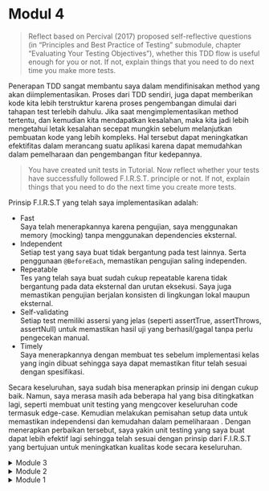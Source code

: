 # Modul 4

> Reflect based on Percival (2017) proposed self-reflective questions (in “Principles and Best Practice of Testing” submodule, chapter “Evaluating Your Testing Objectives”), whether this TDD flow is useful enough for you or not. If not, explain things that you need to do next time you make more tests.

Penerapan TDD sangat membantu saya dalam mendifinisakan method yang akan diimplementasikan. Proses dari TDD sendiri, juga dapat memberikan kode kita lebih terstruktur karena proses pengembangan dimulai dari tahapan test terlebih dahulu. Jika saat mengimplementasikan method tertentu, dan kemudian kita mendapatkan kesalahan, maka kita jadi lebih mengetahui letak kesalahan secepat mungkin sebelum melanjutkan pembuatan kode yang lebih kompleks. Hal tersebut dapat meningkatkan efektifitas dalam merancang suatu aplikasi karena dapat memudahkan dalam pemelharaan dan pengembangan fitur kedepannya.

> You have created unit tests in Tutorial. Now reflect whether your tests have successfully followed F.I.R.S.T. principle or not. If not, explain things that you need to do the next time you create more tests.

Prinsip F.I.R.S.T yang telah saya implementasikan adalah:
- Fast<br>
Saya telah menerapkannya karena pengujian, saya menggunakan memory (mocking) tanpa menggunakan dependencies eksternal.
- Independent<br>
Setiap test yang saya buat tidak bergantung pada test lainnya. Serta penggunaan `@BeforeEach`, memastikan pengujian saling independen.
- Repeatable<br>
Tes yang telah saya buat sudah cukup repeatable karena tidak bergantung pada data eksternal dan urutan eksekusi. Saya juga memastikan pengujian berjalan konsisten di lingkungan lokal maupun eksternal.
- Self-validating<br>
Setiap test memiliki assersi yang jelas (seperti assertTrue, assertThrows, assertNull) untuk memastikan hasil uji yang berhasil/gagal tanpa perlu pengecekan manual.
- Timely<br>
Saya menerapkannya dengan membuat tes sebelum implementasi kelas yang ingin dibuat sehingga saya dapat memastikan fitur telah sesuai dengan spesifikasi. 

Secara keseluruhan, saya sudah bisa menerapkan prinsip ini dengan cukup baik. Namun, saya merasa masih ada beberapa hal yang bisa ditingkatkan lagi, seperti membuat unit testing yang mengcover keseluruhan code termasuk edge-case. Kemudian melakukan pemisahan setup data untuk memastikan independensi dan kemudahan dalam pemeliharaan . Dengan menerapkan perbaikan tersebut, saya yakin unit testing yang saya buat dapat lebih efektif lagi sehingga telah sesuai dengan prinsip dari F.I.R.S.T yang bertujuan untuk meningkatkan kualitas kode secara keseluruhan.


<details>
<summary>Module 3</summary>

# Modul 3

1) SOLID Principle yang telah saya terapkan, yaitu:
   - Single Responsibility Principle (SRP)<br>
     Saya telah menggunakan prinsip ini dengan memisahkan `CarController` dengan `ProductController`. `ProductController` berfokus hanya untuk menghandle `Product` dan `CarController` berfokus hanya unutk menghandle `Car`
   - Open/Closed Principle (OCP)<br>
     Pada `CarService`, saya telah menerapkan interface yang dapat digunakan untuk menambah method atau baru tanpa mengubah main code.
   - Liskov Substitution Principle (LSP)<br>
     Sebelumnya, `CarController` menginherit `ProductController`, tetapi diubah menjadi komposisi untuk menghindari ketergantungan yang tidak diperlukan.
   - Dependency Inversion Principle (DIP)<br>
     Dengan menggunakan interface `GenericRepository<T>`, komponen yang bergantung pada repository tidak bergantung pada implementasi konkret dari `CarRepository` atau `ProductRepository`, melainkan dari file `GenericRepository`.
   - Interface Segregation Principle (ISP)<br>
     Interface yang dibuat pada `GenericRepository<T>` dan `GenericService<T>` dirancang agar hanya mendefinisikan operasi CRUD dasar yang diperlukan sehingga klien tidak tergantung pada metode yang tidak digunakan.

2) Dengan menerapkan SOLID principles pada projek, maka: <br>
   - Projek kita jadi mudah untuk dimaintain. Misalnya, jika ada perubahan pada car controller, kita hanya fokus untuk memodifikasi kode di class CarController, jadi pada ProductController tidak akan terpengaruh oleh perubahan tersebut.<br>
   - kita bisa mengganti implementasi CarService dengan implementasi baru tanpa mempengaruhi komponen lain yang bergantung pada interfacenya.<br>
   - Memastikan bahwa interface yang digunakan oleh klien hanya berisi metode yang relevan saja. Hal ini dapat memudahkan klien dalam memahami dan mengimplementasikan.

3) Jika kita tidak menerapkan SOLID principles pada projek kita, maka ada beberapa kekurangan yang bisa kita temukan:
   - Kode menjadi sulit di maintain. Jika ada suatu perubahan terhadap suatu class/method yang memiliki banyak logika yang berbeda, maka perubahan tersebut dapat berdampak ke banyak aspek lainnya. Contoh, ketika CarController dan ProductController digabung menjadi satu class file saja, maka ketika ada perubahan pada
   - Tanpa menerapkan OCP, kita harus melakukan perbuahan pada suatu method/class yang sudah stabil. Hal ini dapat menyebabkan potensi munculnya bug baru pada method yg sudah statbil. Contoh, menerapkan log  `System.out.println(car.getCarId());` di dalam method `editCarPost` , yang mana berarti jika ingin menambahkan logging, harus mengubah methodnya secara langsung.
   - Tanpa menggunakan interface `CarRepository`, mengganti penyimpanan data ke database mengharuskan rewrite seluruh logika di CarServiceImpl,yang dapat beresiko memunculkan bug.

<hr>

</details>

<details>
<summary>Module 2</summary>

# Modul 2

[Link Deployment (Koyeb)](https://preferred-nadean-faridhsbi-4c486887.koyeb.app)

## Refleksi 1

> List the code quality issue(s) that you fixed during the exercise and explain your strategy on fixing them.

Setelah melakukan identifikasi dengan menggunakan SonarQube, ada beberapa issue yang saya temukan pada kode saya, antara lain:
1. **Unit test method harus memiliki minimal 1 assertion** <br>
  Untuk memperbaiki issue diatas, saya menambahkan minimal satu assertion kedalam test method yang telah saya buat sebelumnya. Hal tersebut bertujuan untuk memastikan bahwa metode yang ditest dapat menghasilkan output yang semestinya.
2. **Removing unused declaration of thrown exception**<br>
  Issue tersebut terjadi karena saya menggunakan `throws exception` pada beberapa method unit test saya, tetapi method tersebut tidak mengimplementasikan `throws exception` sama sekali, sehingga saya harus menghapusnya.
3. **Removing autowired field injection and added constructor injection**<br>
  Penggunaan `@Autowired` secara langsung pada field menyebabkan masalah dalam hal dependency yang sulit ditest dan kurang fleksibel. Jadi saya menggantinya dengan menggunakan constructor testability.
4. **Adding a nested comment for explaining empty method**<br>
   Menambahkan penjelasan comment pada method saya yang kosong, hal tersebut bertujuan agar tidak menimbulkan kerancuan dan kebingungan mengapa kode tersebut dibiarkan kosong.
5. **Grouping Dependencies by Their Destination** <br>
   Deoendencies pada `build.gradle.kts` harus disusun berdasarkan fungsionalitasnya. Hal ini dapat menambah readability dan maintainabality pada masing-masing dependency.

> Look at your CI/CD workflows (GitHub)/pipelines (GitLab). Do you think the current implementation has met the definition of Continuous Integration and Continuous Deployment? Explain the reasons (minimum 3 sentences)!

Pada CI/CD workflows yang sudah saya implementasi, menurut saya implementasi tersebut sudah bisa dikatakan sebagai definisi CI/CD, karena beberapa alasan, antara lain:
- **Continuous Integration** <br>
  File `ci.yml` yang telah saya buat di `.github/workflows`, berfungsi untuk menjalankan unit test dan analisis lainnya setiap adanya push dan pull request. Hal tersebut dapat memastikan bahwa setiap ada perubahan pada repository telah diuji sebelum dilakukan merge pada master branch.
- **Continuous Deployment**<br>
  Saya telah mengintegrasikan repository saya dengan aplikasi Koyeb, dimana proses deployment akan dijalankan setelah proses CI pada setiap perubahan yang dilakukan pada branch master. 
  
Dengan demikian, berdasarkan implementasi yang telah saya lakukan, saya telah memenuhi prinsip CI/CD yang memastikan setiap ada perubahan kode maka akan dilakukan proses pengujian, analisis, dan deployment secara otomatis.
<hr>

</details>

<details>
<summary>Module 1</summary>
# Modul 1

## Refleksi 1

> You already implemented two new features using Spring Boot. Check again your source code and evaluate the coding standards that you have learned in this module. Write clean code principles and secure coding practices that have been applied to your code.  If you find any mistake in your source code, please explain how to improve your code

#### Clean Code Principles yang sudah diterapkan
- *Meaningfull names* <br>
  Penamaaan variable, class, method yang bermakna sehingga dapat meningkatkan code readability. Contohnya, `deleteProduct()`, existingProduct, updatedProduct, dll
- *Function / Method*<br>
  Setiap fungsi hanya memiliki 1 tujuan spesifik. Contohnya fungsi deleteProduct(), editProduct(), createProduct() yang masing-masing hanya memiliki 1 tujuan sesuai dengan nama fungsi tersebut.
- *Objects and Data Structures*<br>
  Menerapkan konsep encapsulation pada class Product yang memiliki beberapa private atribut seperti productId, productName, dan productQuantity,


#### Secure Code Principles yang sudah diterapkan
- Menggunakan UUID sebagai productId demi meningkatkan keamanan data
- Validasi input pada fields productName agar terhindar dari serangan sejenis SQL Injection.
- Menerapkan encapsulation pada class Product dengan menggunakan access modifier private sehingga akses langsung ke variabel tersebut dibatasi.

#### Improve Code
- Ketika ada suatu bug pada suatu method tertentu, saya memperhatikan kembali tujuan spesifik dari method tersebut. Kemudian memperhatikan kembali logic yang telah ditulis.
- Pada kode saya saat ini. validasi input dilakukan hanya di sisi klien saja. Kedepannya, agar keamanan dapat lebih baik, validasi juga perlu diterapkan di sisi server.
- Pada suatu logika kode yang kompleks, sebaiknya diberikan komentar tambahan untuk menjelaskan logika yang sebenarnya terjadi.



<hr>

# Refleksi 2

> After writing the unit test, how do you feel? How many unit tests should be made in a class? How to make sure that our unit tests are enough to verify our program? It would be good if you learned about code coverage. Code coverage is a metric that can help you understand how much of your source is tested. If you have 100% code coverage, does that mean your code has no bugs or errors?

Unit test dapat membantu kita dalam memastikan semua komponen pada kode kita berjalan dengan semestinya. Namun, ketika menulis kode untuk unit test, saya juga merasa banyak sekali repetitif pada kode yang ditulis. Jadi saya juga harus membiasakan hal tersebut karena akan sangat dibutuhkan kedepannya dibandingkan dengan melakukan debugging secara manual.
<br>
Untuk menghitung berapa banyak kode unit test pada suatu class, tidak ada angka yang pasti, melainkan unit test harus mencakup beberapa fungsionalitas, termasuk positive case, negative case dan juga edge-case.  
Di sisi lain, untuk memastikan unit test kita cukup yaitu dengan meninjau code coverage. Code coverage adalah ukuran seberapa banyak kode kita yang telah dilakukan testing. Semakin tinggi persentase code coverage, maka semakin banyak juga bagian dari kode kita yang telah teruji.
<br>
Ketika code coverage kita sudah mencapai 100%, hal tersebut belum tentu menjadi satu-satunya acuan kita untuk memastikan bahwa kode kita sudah dijamin tidak memiliki kesalahan. Ada kemungkinan kode kita memiliki masalah dalam integrasi, ataupun masalah yang terdapat pada komponen-komponen diluar method atau bahkan file kita yang tidak terdeteksi.

> What do you think about the cleanliness of the code of the new functional test suite? Will the new code reduce the code quality? Identify the potential clean code issues, explain the reasons, and suggest possible improvements to make the code cleaner!

Masalah yang terjadi ketika dilakukan pengulangan kode dengan isi  <br>
- Duplikasi kode<br>
  Jika setup prosedur sebagian besar sama maka dapat menyebabkan duplikasi kode sehingga menyulitkan pemeliharaan. Misalnya, jika terdapat perubahan kode pada suatu fungsi, maka harus dilakukan perubahan terhadap beberapa tempat.
- Melanggar prinsip Don't Repeat Yourself<br>
  Menulis ulang kode dapat mengurangi efisiensi program dan kualiatas kode secara keseluruhan. Kode yang berkualitas seharusnya mudah untuk dilakukan refactor dan reusable.<br>


  Solusi
- Dapat melakukan refactor dengan base class misalnya pada BaseFunctionalTest yang berisi setup prosedur yang umum. Kemudian, subclass test yang lainnya dapat mewarisi superclass pada base class tersebut.
- Dapat menggunakan helper method yang membantu dalam mereduksi fungsionalitas dari class yang dipanggil. Hal ini dapat membantu mengurangi duplikasi dan meningkatkan readability <br>

Dengan demikian, meskipun terdapat setup prosedur yang sama tidak langsung menurunkan kualitas kode. Dengan melakukana refactoring, kita dapat meningkatkan kualitas dan efisiensi kode sehingga dapat mempermudah kita dalam melakukan pemeliharaan dan melakukana update fitur kedepannya nanti.

</details>